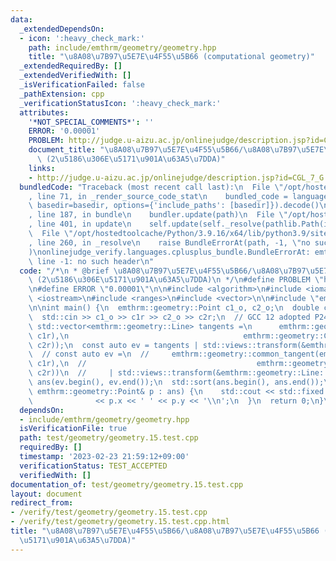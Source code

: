 ```yaml
---
data:
  _extendedDependsOn:
  - icon: ':heavy_check_mark:'
    path: include/emthrm/geometry/geometry.hpp
    title: "\u8A08\u7B97\u5E7E\u4F55\u5B66 (computational geometry)"
  _extendedRequiredBy: []
  _extendedVerifiedWith: []
  _isVerificationFailed: false
  _pathExtension: cpp
  _verificationStatusIcon: ':heavy_check_mark:'
  attributes:
    '*NOT_SPECIAL_COMMENTS*': ''
    ERROR: '0.00001'
    PROBLEM: http://judge.u-aizu.ac.jp/onlinejudge/description.jsp?id=CGL_7_G
    document_title: "\u8A08\u7B97\u5E7E\u4F55\u5B66/\u8A08\u7B97\u5E7E\u4F55\u5B66\
      \ (2\u5186\u306E\u5171\u901A\u63A5\u7DDA)"
    links:
    - http://judge.u-aizu.ac.jp/onlinejudge/description.jsp?id=CGL_7_G
  bundledCode: "Traceback (most recent call last):\n  File \"/opt/hostedtoolcache/Python/3.9.16/x64/lib/python3.9/site-packages/onlinejudge_verify/documentation/build.py\"\
    , line 71, in _render_source_code_stat\n    bundled_code = language.bundle(stat.path,\
    \ basedir=basedir, options={'include_paths': [basedir]}).decode()\n  File \"/opt/hostedtoolcache/Python/3.9.16/x64/lib/python3.9/site-packages/onlinejudge_verify/languages/cplusplus.py\"\
    , line 187, in bundle\n    bundler.update(path)\n  File \"/opt/hostedtoolcache/Python/3.9.16/x64/lib/python3.9/site-packages/onlinejudge_verify/languages/cplusplus_bundle.py\"\
    , line 401, in update\n    self.update(self._resolve(pathlib.Path(included), included_from=path))\n\
    \  File \"/opt/hostedtoolcache/Python/3.9.16/x64/lib/python3.9/site-packages/onlinejudge_verify/languages/cplusplus_bundle.py\"\
    , line 260, in _resolve\n    raise BundleErrorAt(path, -1, \"no such header\"\
    )\nonlinejudge_verify.languages.cplusplus_bundle.BundleErrorAt: emthrm/geometry/geometry.hpp:\
    \ line -1: no such header\n"
  code: "/*\n * @brief \u8A08\u7B97\u5E7E\u4F55\u5B66/\u8A08\u7B97\u5E7E\u4F55\u5B66\
    \ (2\u5186\u306E\u5171\u901A\u63A5\u7DDA)\n */\n#define PROBLEM \"http://judge.u-aizu.ac.jp/onlinejudge/description.jsp?id=CGL_7_G\"\
    \n#define ERROR \"0.00001\"\n\n#include <algorithm>\n#include <iomanip>\n#include\
    \ <iostream>\n#include <ranges>\n#include <vector>\n\n#include \"emthrm/geometry/geometry.hpp\"\
    \n\nint main() {\n  emthrm::geometry::Point c1_o, c2_o;\n  double c1r, c2r;\n\
    \  std::cin >> c1_o >> c1r >> c2_o >> c2r;\n  // GCC 12 adopted P2415.\n  const\
    \ std::vector<emthrm::geometry::Line> tangents =\n      emthrm::geometry::common_tangent(emthrm::geometry::Circle(c1_o,\
    \ c1r),\n                                       emthrm::geometry::Circle(c2_o,\
    \ c2r));\n  const auto ev = tangents | std::views::transform(&emthrm::geometry::Line::s);\n\
    \  // const auto ev =\n  //     emthrm::geometry::common_tangent(emthrm::geometry::Circle(c1_o,\
    \ c1r),\n  //                                      emthrm::geometry::Circle(c2_o,\
    \ c2r))\n  //     | std::views::transform(&emthrm::geometry::Line::s);\n  std::vector<emthrm::geometry::Point>\
    \ ans(ev.begin(), ev.end());\n  std::sort(ans.begin(), ans.end());\n  for (const\
    \ emthrm::geometry::Point& p : ans) {\n    std::cout << std::fixed << std::setprecision(6)\n\
    \              << p.x << ' ' << p.y << '\\n';\n  }\n  return 0;\n}\n"
  dependsOn:
  - include/emthrm/geometry/geometry.hpp
  isVerificationFile: true
  path: test/geometry/geometry.15.test.cpp
  requiredBy: []
  timestamp: '2023-02-23 21:59:12+09:00'
  verificationStatus: TEST_ACCEPTED
  verifiedWith: []
documentation_of: test/geometry/geometry.15.test.cpp
layout: document
redirect_from:
- /verify/test/geometry/geometry.15.test.cpp
- /verify/test/geometry/geometry.15.test.cpp.html
title: "\u8A08\u7B97\u5E7E\u4F55\u5B66/\u8A08\u7B97\u5E7E\u4F55\u5B66 (2\u5186\u306E\
  \u5171\u901A\u63A5\u7DDA)"
---
```

